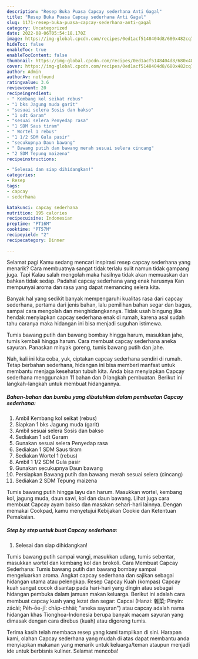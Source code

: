 ```yaml
---
description: "Resep Buka Puasa Capcay sederhana Anti Gagal"
title: "Resep Buka Puasa Capcay sederhana Anti Gagal"
slug: 1171-resep-buka-puasa-capcay-sederhana-anti-gagal
category: Uncategorized
date: 2022-08-06T05:54:18.170Z
image: https://img-global.cpcdn.com/recipes/0ed1acf5148404d8/680x482cq70/capcay-sederhana-foto-resep-utama.jpg
hideToc: false
enableToc: true
enableTocContent: false
thumbnail: https://img-global.cpcdn.com/recipes/0ed1acf5148404d8/680x482cq70/capcay-sederhana-foto-resep-utama.jpg
cover: https://img-global.cpcdn.com/recipes/0ed1acf5148404d8/680x482cq70/capcay-sederhana-foto-resep-utama.jpg
author: Admin
authorAv: notfound
ratingvalue: 3.6
reviewcount: 20
recipeingredient:
- " Kembang kol seikat rebus"
- "1 bks Jagung muda garit"
- "sesuai selera Sosis dan bakso"
- "1 sdt Garam"
- "sesuai selera Penyedap rasa"
- "1 SDM Saus tiram"
- " Wortel 1 rebus"
- "1 1/2 SDM Gula pasir"
- "secukupnya Daun bawang"
- " Bawang putih dan bawang merah sesuai selera cincang"
- "2 SDM Tepung maizena"
recipeinstructions:

- "Selesai dan siap dihidangkan!"
categories:
- Resep
tags:
- capcay
- sederhana

katakunci: capcay sederhana 
nutrition: 195 calories
recipecuisine: Indonesian
preptime: "PT16M"
cooktime: "PT57M"
recipeyield: "2"
recipecategory: Dinner

---
```



Selamat pagi Kamu sedang mencari inspirasi resep capcay sederhana yang menarik? Cara membuatnya sangat tidak terlalu sulit namun tidak gampang juga. Tapi Kalau salah mengolah maka hasilnya tidak akan memuaskan dan bahkan tidak sedap. Padahal capcay sederhana yang enak harusnya Kan mempunyai aroma dan rasa yang dapat memancing selera kita.


Banyak hal yang sedikit banyak mempengaruhi kualitas rasa dari capcay sederhana, pertama dari jenis bahan, lalu pemilihan bahan segar dan bagus, sampai cara mengolah dan menghidangkannya. Tidak usah bingung jika hendak menyiapkan capcay sederhana enak di rumah, karena asal sudah tahu caranya maka hidangan ini bisa menjadi suguhan istimewa.

Tumis bawang putih dan bawang bombay hingga harum, masukkan jahe, tumis kembali hingga harum. Cara membuat capcay sederhana aneka sayuran. Panaskan minyak goreng, tumis bawang putih dan jahe.


Nah, kali ini kita coba, yuk, ciptakan capcay sederhana sendiri di rumah. Tetap berbahan sederhana, hidangan ini bisa memberi manfaat untuk membantu menjaga kesehatan tubuh kita. Anda bisa menyiapkan Capcay sederhana menggunakan 11 bahan dan 0 langkah pembuatan. Berikut ini langkah-langkah untuk membuat hidangannya.

<!--inarticleads1-->

##### Bahan-bahan dan bumbu yang dibutuhkan dalam pembuatan Capcay sederhana:

1. Ambil  Kembang kol seikat (rebus)
1. Siapkan 1 bks Jagung muda (garit)
1. Ambil sesuai selera Sosis dan bakso
1. Sediakan 1 sdt Garam
1. Gunakan sesuai selera Penyedap rasa
1. Sediakan 1 SDM Saus tiram
1. Sediakan  Wortel 1 (rebus)
1. Ambil 1 1/2 SDM Gula pasir
1. Gunakan secukupnya Daun bawang
1. Persiapkan  Bawang putih dan bawang merah sesuai selera (cincang)
1. Sediakan 2 SDM Tepung maizena


Tumis bawang putih hingga layu dan harum. Masukkan wortel, kembang kol, jagung muda, daun sawi, kol dan daun bawang. Lihat juga cara membuat Capcay ayam bakso dan masakan sehari-hari lainnya. Dengan memakai Cookpad, kamu menyetujui Kebijakan Cookie dan Ketentuan Pemakaian. 

<!--inarticleads2-->

##### Step by step untuk buat Capcay sederhana:


1. Selesai dan siap dihidangkan!

Tumis bawang putih sampai wangi, masukkan udang, tumis sebentar, masukkan wortel dan kembang kol dan brokoli. Cara Membuat Capcay Sederhana: Tumis bawang putih dan bawang bombay sampai mengeluarkan aroma. Angkat capcay sederhana dan sajikan sebagai hidangan utama atau pelengkap. Resep Capcay Kuah (kompas) Capcay kuah sangat cocok disantap pada hari-hari yang dingin atau sebagai hidangan pembuka dalam jamuan makan keluarga. Berikut ini adalah cara membuat capcay kuah yang lezat dan segar: Capcai (Hanzi: 雜菜; Pinyin: zácài; Pe̍h-ōe-jī: cha̍p-chhài; &#34;aneka sayuran&#34;) atau capcay adalah nama hidangan khas Tionghoa-Indonesia berupa banyak macam sayuran yang dimasak dengan cara direbus (kuah) atau digoreng tumis. 

Terima kasih telah membaca resep yang kami tampilkan di sini. Harapan kami, olahan Capcay sederhana yang mudah di atas dapat membantu anda menyiapkan makanan yang menarik untuk keluarga/teman ataupun menjadi ide untuk berbisnis kuliner. Selamat mencoba!
